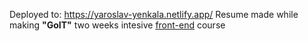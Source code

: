 Deployed to: https://yaroslav-yenkala.netlify.app/
Resume made while making **"GoIT"** two weeks intesive <u>front-end</u> course
